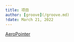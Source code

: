 ```yaml
---
title: 项目
author: [groove](/groove.md)
!date: March 21, 2022
---
```


[AeroPointer](/contents/Projects/AeroPointer/index.md#:embed)